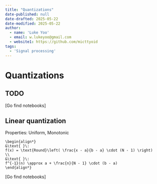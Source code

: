```yaml
---
title: "Quantizations"
date-published: null
date-drafted: 2025-05-22
date-modified: 2025-05-22
author:
  - name: 'Luke Yoo'
  - email: w.lukeyoo@gmail.com
  - website1: https://github.com/micttyoid
tags:
  - 'Signal processing'
---
```


# Quantizations

## TODO

[Go find notebooks]

## Linear quantization

Properties: Uniform, Monotonic

```[latex]
\begin{align*}
&\text{ }\: 
f(x) = \text{Round}\left( \frac{x - a}{b - a} \cdot (N - 1) \right)
\\
&\text{ }\: 
f^{-1}(n) \approx a + \frac{n}{N - 1} \cdot (b - a)
\end{align*}
```

[Go find notebooks]